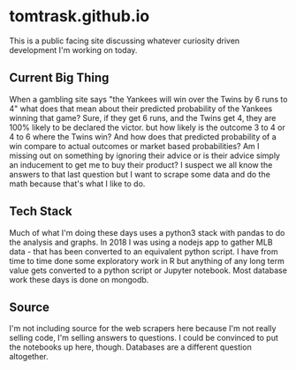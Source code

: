 # tomtrask.github.io

This is a public facing site discussing whatever curiosity driven development
I'm working on today.

## Current Big Thing
When a gambling site says "the Yankees will win over the Twins by 6 runs to 4"
what does that mean about their predicted probability of the Yankees winning
that game? Sure, if they get 6 runs, and the Twins get 4, they are 100% likely
to be declared the victor. but how likely is the outcome 3 to 4 or 4 to 6 where
the Twins win? And how does that predicted probability of a win compare to
actual outcomes or market based probabilities? Am I missing out on something by
ignoring their advice or is their advice simply an inducement to get me to buy
their product? I suspect we all know the answers to that last question but I
want to scrape some data and do the math because that's what I like to do.

## Tech Stack
Much of what I'm doing these days uses a python3 stack with pandas to do the
analysis and graphs. In 2018 I was using a nodejs app to gather MLB data - that
has been converted to an equivalent python script. I have from time to time done
some exploratory work in R but anything of any long term value gets converted
to a python script or Jupyter notebook. Most database work these days is done
on mongodb.

## Source
I'm not including source for the web scrapers here because I'm not really
selling code, I'm selling answers to questions. I could be convinced to put the
notebooks up here, though. Databases are a different question altogether.
